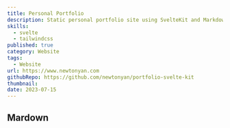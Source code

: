 ```yaml
---
title: Personal Portfolio
description: Static personal portfolio site using SvelteKit and Markdown
skills:
  - svelte
  - tailwindcss
published: true
category: Website
tags:
  - Website
url: https://www.newtonyan.com
githubRepo: https://github.com/newtonyan/portfolio-svelte-kit
thumbnail:
date: 2023-07-15
---
```


## Mardown
